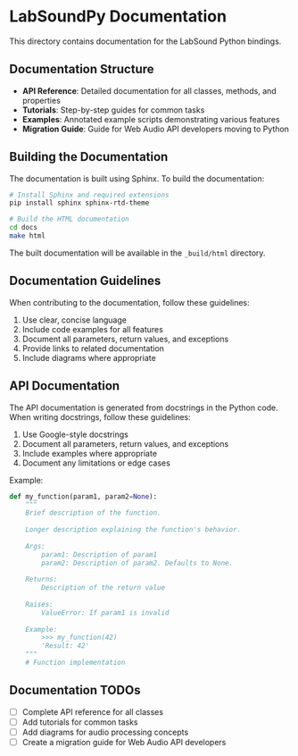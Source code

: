 # LabSoundPy Documentation

This directory contains documentation for the LabSound Python bindings.

## Documentation Structure

- **API Reference**: Detailed documentation for all classes, methods, and properties
- **Tutorials**: Step-by-step guides for common tasks
- **Examples**: Annotated example scripts demonstrating various features
- **Migration Guide**: Guide for Web Audio API developers moving to Python

## Building the Documentation

The documentation is built using Sphinx. To build the documentation:

```bash
# Install Sphinx and required extensions
pip install sphinx sphinx-rtd-theme

# Build the HTML documentation
cd docs
make html
```

The built documentation will be available in the `_build/html` directory.

## Documentation Guidelines

When contributing to the documentation, follow these guidelines:

1. Use clear, concise language
2. Include code examples for all features
3. Document all parameters, return values, and exceptions
4. Provide links to related documentation
5. Include diagrams where appropriate

## API Documentation

The API documentation is generated from docstrings in the Python code. When writing docstrings, follow these guidelines:

1. Use Google-style docstrings
2. Document all parameters, return values, and exceptions
3. Include examples where appropriate
4. Document any limitations or edge cases

Example:

```python
def my_function(param1, param2=None):
    """
    Brief description of the function.
    
    Longer description explaining the function's behavior.
    
    Args:
        param1: Description of param1
        param2: Description of param2. Defaults to None.
        
    Returns:
        Description of the return value
        
    Raises:
        ValueError: If param1 is invalid
        
    Example:
        >>> my_function(42)
        'Result: 42'
    """
    # Function implementation
```

## Documentation TODOs

- [ ] Complete API reference for all classes
- [ ] Add tutorials for common tasks
- [ ] Add diagrams for audio processing concepts
- [ ] Create a migration guide for Web Audio API developers
